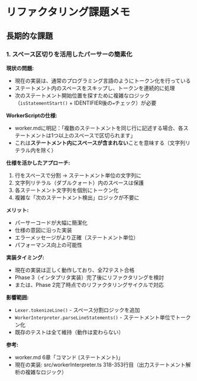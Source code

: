 # リファクタリング課題メモ

## 長期的な課題

### 1. スペース区切りを活用したパーサーの簡素化

**現状の問題:**
- 現在の実装は、通常のプログラミング言語のようにトークン化を行っている
- ステートメント内のスペースをスキップし、トークンを連続的に処理
- 次のステートメント開始位置を探すために複雑なロジック（`isStatementStart()` + IDENTIFIER後の`=`チェック）が必要

**WorkerScriptの仕様:**
- worker.mdに明記：「複数のステートメントを同じ行に記述する場合、各ステートメントは1つ以上のスペースで区切られます」
- これは**ステートメント内にスペースが含まれない**ことを意味する（文字列リテラル内を除く）

**仕様を活かしたアプローチ:**
1. 行をスペースで分割 → ステートメント単位の文字列に
2. 文字列リテラル（ダブルクォート）内のスペースは保護
3. 各ステートメント文字列を個別にトークン化
4. 複雑な「次のステートメント検出」ロジックが不要に

**メリット:**
- パーサーコードが大幅に簡潔化
- 仕様の意図に沿った実装
- エラーメッセージがより正確（ステートメント単位）
- パフォーマンス向上の可能性

**実装タイミング:**
- 現在の実装は正しく動作しており、全72テスト合格
- Phase 3（インタプリタ実装）完了後にリファクタリングを検討
- または、Phase 2完了時点でのリファクタリングサイクルで対応

**影響範囲:**
- `Lexer.tokenizeLine()` - スペース分割ロジックを追加
- `WorkerInterpreter.parseLineStatements()` - ステートメント単位でトークン化
- 既存のテストは全て維持（動作は変わらない）

**参考:**
- worker.md 6章「コマンド (ステートメント)」
- 現在の実装: src/workerInterpreter.ts 318-353行目（出力ステートメント解析の複雑なロジック）
